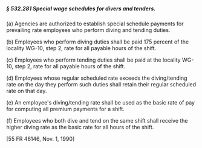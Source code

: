 ##### § 532.281 Special wage schedules for divers and tenders. #####

(a) Agencies are authorized to establish special schedule payments for prevailing rate employees who perform diving and tending duties.

(b) Employees who perform diving duties shall be paid 175 percent of the locality WG-10, step 2, rate for all payable hours of the shift.

(c) Employees who perform tending duties shall be paid at the locality WG-10, step 2, rate for all payable hours of the shift.

(d) Employees whose regular scheduled rate exceeds the diving/tending rate on the day they perform such duties shall retain their regular scheduled rate on that day.

(e) An employee's diving/tending rate shall be used as the basic rate of pay for computing all premium payments for a shift.

(f) Employees who both dive and tend on the same shift shall receive the higher diving rate as the basic rate for all hours of the shift.

[55 FR 46146, Nov. 1, 1990]